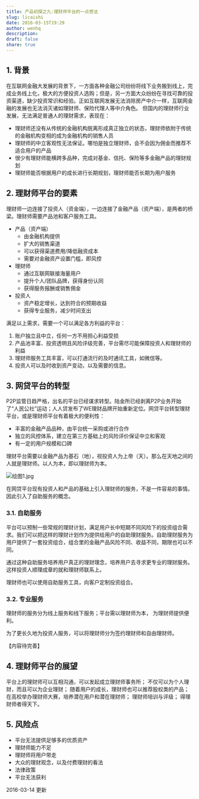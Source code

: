 ```yaml
---
title: 产品初探之九:理财师平台的一点想法
slug: licaishi
date: 2016-03-15T19:29
author: wenhq
description: 
draft: false
share: true
---
```


## 1. 背景
在互联网金融大发展的背景下，一方面各种金融公司纷纷将线下业务搬到线上，完成业务线上化，极大的方便投资人选购；但是，另一方面大众纷纷在寻找可靠的投资渠道，缺少投资常识和经验。正如互联网发展无法消除房产中介一样，互联网金融的发展也无法消灭诸如理财师、保险代理人等中介角色。 但国内的理财师行业发展，无法满足普通人的理财需求，表现在：

- 理财师还没有从传统的金融机构脱离形成真正独立的状态，理财师依附于传统的金融机构变相的成为金融机构的销售人员
- 理财师的中立客观性无法保证。哪怕是独立理财师，会不会因为佣金而推荐不适合用户的产品
- 很少有理财师能横跨多品种，完成对基金、信托、保险等多金融产品的理财规划
- 理财师能否根据用户的成长进行长期规划，理财师能否长期为用户服务

## 2. 理财师平台的要素
理财师一边连接了投资人（资金端），一边连接了金融产品（资产端），是两者的桥梁。理财师需要产品池和客户服务工具。

- 产品（资产端）
  - 由金融机构提供
  - 扩大的销售渠道
  - 可以获得渠道费用/降低融资成本
  - 需要对金融资产设置门槛，即风控
- 理财师
  - 通过互联网联接海量用户
  - 提升个人/团队品牌，获得身份认同
  - 获得服务报酬或销售佣金
- 投资人
  - 资产稳定增长，达到符合的预期收益
  - 获得专业服务，减少时间支出

满足以上需求，需要一个可以满足各方利益的平台：
1. 账户独立且中立，任何一方不用担心利益受损
1. 产品池丰富、投资透明且风险评级完善，平台需尽可能保障投资人和理财师的利益
1. 理财师服务工具丰富，可以打通流行的及时通讯工具，如微信等。
1. 投资人可以及时收到资产变动，以及需要的信息。

## 3. 网贷平台的转型
P2P监管日趋严格，出名的平台已经谋求转型。陆金所已经剥离P2P业务开始了“人民公社”运动；人人贷发布了WE理财品牌开始重新定位。网贷平台转型理财平台，或是理财师平台有着极大的便利性：
- 丰富的金融产品品种，由平台统一采购或进行合作
- 独立的风控体系，建立在第三方基础上的风险评价保证中立和客观
- 有一定的用户规模和口碑

理财平台需要以金融产品为基石（地），视投资人为上帝（天）。那么在天地之间的人就是理财师。以人为本，即以理财师为本。

![绘图1.jpg](http://upload-images.jianshu.io/upload_images/30140-a2d5ac5961f27406.jpg?imageMogr2/auto-orient/strip%7CimageView2/2/w/1240)

在网贷平台现有投资人和产品的基础上引入理财师的服务，不是一件容易的事情。因此引入了自助服务的概念。

### 3.1. 自助服务
平台可以预制一些常规的理财计划，满足用户长中短期不同风险下的投资组合需求。我们可以把这样的理财计划作为提供给用户的自助理财服务。自助理财服务为用户提供了一套投资组合，组合里的金融产品风险不同、收益不同，期限也可以不同。

通过这种自助服务培养用户真正的理财理念，培养用户去寻求更专业的理财服务。这样投资人顺理成章的就和理财师联系上。

理财师也可以使用自助服务工具，向客户定制投资组合。

### 3.2. 专业服务
理财师的服务分为线上服务和线下服务；平台需以理财师为本， 为理财师提供便利。

为了更长久地为投资人服务，可以将理财师分为签约理财师和自由理财师。

【内容待完善】

## 4. 理财师平台的展望
平台上的理财师可以互相沟通，可以发起成立理财师事务所；
不仅可以为个人理财，而且可以为企业理财；
随着用户的成长，理财师也可以推荐股权类的产品；
在高校举办理财师大赛，培养潜在用户和潜在理财师；
理财师培训与评级；
得理财师者得天下。

## 5. 风险点
- 平台无法提供足够多的优质资产
- 理财师能力不足
- 理财师将用户带走
- 大众的理财观念，以及付费理财的看法
- 法律政策
- 平台无法获利

2016-03-14 更新